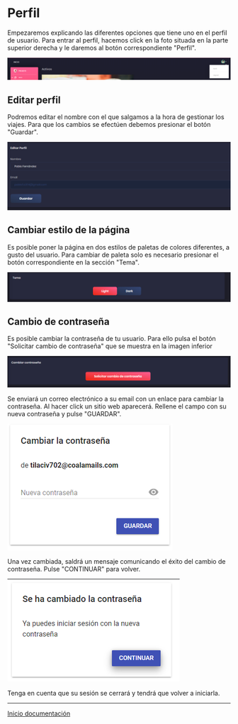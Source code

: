 # Perfil

Empezaremos explicando las diferentes opciones que tiene uno en el perfil de usuario. Para entrar al perfil, hacemos click en la foto situada en la parte superior derecha y le daremos al botón correspondiente "Perfil".

![24](../images/24.PNG)

## Editar perfil

Podremos editar el nombre con el que salgamos a la hora de gestionar los viajes. Para que los cambios se efectúen debemos presionar el botón "Guardar".

![25](../images/25.PNG)

## Cambiar estilo de la página

Es posible poner la página en dos estilos de paletas de colores diferentes, a gusto del usuario. Para cambiar de paleta solo es necesario presionar el botón correspondiente en la sección "Tema".

![26](../images/26.PNG)

## Cambio de contraseña

Es posible cambiar la contraseña de tu usuario. Para ello pulsa el botón "Solicitar cambio de contraseña" que se muestra en la imagen inferior

![43](../images/43.PNG)

Se enviará un correo electrónico a su email con un enlace para cambiar la contraseña. Al hacer click un sitio web aparecerá. Rellene el campo con su nueva contraseña y pulse "GUARDAR".

![44](../images/44.PNG)

Una vez cambiada, saldrá un mensaje comunicando el éxito del cambio de contraseña. Pulse "CONTINUAR" para volver.

![45](../images/45.PNG)

Tenga en cuenta que su sesión se cerrará y tendrá que volver a iniciarla.

---

[Inicio documentación](../README.md)
